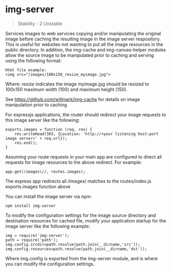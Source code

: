img-server
============

> Stability - 2 Unstable

Services images to web services copying and/or manipulating the original image before caching the
resulting image in the image server respository.  This is useful for websites not wanting to put
all the image resources in the public directory.  In addition, the img-cache and img-canvas-helper
modules allow the source image to be manipulated prior to caching and serving using the following
format:

````
Html file example:
<img src="/images/100x150_resize_myimage.jpg">
````

Where:
   _resize_ indicates the image myimage.jpg should be resized to 
   *100x150* maximum width (100) and maximum height (150). 

See https://github.com/willmark/img-cache for details on image manipulation prior to caching

For expressjs applications, the router should redirect your image requests to this image server like
the following:
````
exports.images = function (req, res) {
    res.writeHead(303, {Location: 'http://<your listening host:port image server>' + req.url});
    res.end();
}
````

Assuming your route requests in your main app are configured to direct all requests for image resources
to the above redirect.  For example:

````
app.get(/images\//, routes.images);
````
The express *app* redirects all /images/ matches to the routes/index.js exports.images function above

You can install the image server via npm:

````
npm install img-server
````

To modify the configuration settings for the image source directory and destination resources for cached file,
modify your application startup for the image server like the following example:

````
img = require('img-server');
path = require('path');
img.config.srcdir=path.resolve(path.join(__dirname,'src'));
img.config.resources=path.resolve(path.join(__dirname,'dst'));
````
Where img.config is exported from the img-server module, and is where you can modify the configuration settings.

